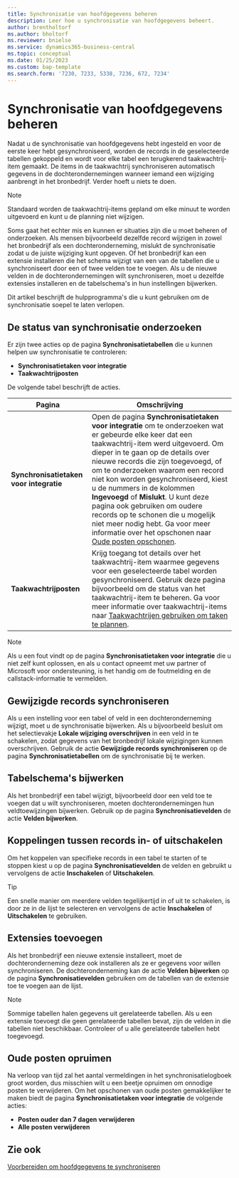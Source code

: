 ```yaml
---
title: Synchronisatie van hoofdgegevens beheren
description: Leer hoe u synchronisatie van hoofdgegevens beheert.
author: brentholtorf
ms.author: bholtorf
ms.reviewer: bnielse
ms.service: dynamics365-business-central
ms.topic: conceptual
ms.date: 01/25/2023
ms.custom: bap-template
ms.search.form: '7230, 7233, 5338, 7236, 672, 7234'
---
```

# Synchronisatie van hoofdgegevens beheren

Nadat u de synchronisatie van hoofdgegevens hebt ingesteld en voor de eerste keer hebt gesynchroniseerd, worden de records in de geselecteerde tabellen gekoppeld en wordt voor elke tabel een terugkerend taakwachtrij-item gemaakt. De items in de taakwachtrij synchroniseren automatisch gegevens in de dochterondernemingen wanneer iemand een wijziging aanbrengt in het bronbedrijf. Verder hoeft u niets te doen.

> [!NOTE]
> Standaard worden de taakwachtrij-items gepland om elke minuut te worden uitgevoerd en kunt u de planning niet wijzigen.

Soms gaat het echter mis en kunnen er situaties zijn die u moet beheren of onderzoeken. Als mensen bijvoorbeeld dezelfde record wijzigen in zowel het bronbedrijf als een dochteronderneming, mislukt de synchronisatie zodat u de juiste wijziging kunt opgeven. Of het bronbedrijf kan een extensie installeren die het schema wijzigt van een van de tabellen die u synchroniseert door een of twee velden toe te voegen. Als u de nieuwe velden in de dochterondernemingen wilt synchroniseren, moet u dezelfde extensies installeren en de tabelschema's in hun instellingen bijwerken.

Dit artikel beschrijft de hulpprogramma's die u kunt gebruiken om de synchronisatie soepel te laten verlopen.

## De status van synchronisatie onderzoeken

Er zijn twee acties op de pagina **Synchronisatietabellen** die u kunnen helpen uw synchronisatie te controleren:

* **Synchronisatietaken voor integratie**
* **Taakwachtrijposten**

De volgende tabel beschrijft de acties.

|Pagina  |Omschrijving  |
|---------|---------|
|**Synchronisatietaken voor integratie**     | Open de pagina **Synchronisatietaken voor integratie** om te onderzoeken wat er gebeurde elke keer dat een taakwachtrij-item werd uitgevoerd. Om dieper in te gaan op de details over nieuwe records die zijn toegevoegd, of om te onderzoeken waarom een record niet kon worden gesynchroniseerd, kiest u de nummers in de kolommen **Ingevoegd** of **Mislukt**. U kunt deze pagina ook gebruiken om oudere records op te schonen die u mogelijk niet meer nodig hebt. Ga voor meer informatie over het opschonen naar [Oude posten opschonen](#clean-up-old-entries).        |
|**Taakwachtrijposten**     | Krijg toegang tot details over het taakwachtrij-item waarmee gegevens voor een geselecteerde tabel worden gesynchroniseerd. Gebruik deze pagina bijvoorbeeld om de status van het taakwachtrij-item te beheren. Ga voor meer informatie over taakwachtrij-items naar [Taakwachtrijen gebruiken om taken te plannen](admin-job-queues-schedule-tasks.md).     |

> [!NOTE]
> Als u een fout vindt op de pagina **Synchronisatietaken voor integratie** die u niet zelf kunt oplossen, en als u contact opneemt met uw partner of Microsoft voor ondersteuning, is het handig om de foutmelding en de callstack-informatie te vermelden.

## Gewijzigde records synchroniseren

Als u een instelling voor een tabel of veld in een dochteronderneming wijzigt, moet u de synchronisatie bijwerken. Als u bijvoorbeeld besluit om het selectievakje **Lokale wijziging overschrijven** in een veld in te schakelen, zodat gegevens van het bronbedrijf lokale wijzigingen kunnen overschrijven. Gebruik de actie **Gewijzigde records synchroniseren** op de pagina **Synchronisatietabellen** om de synchronisatie bij te werken.

## Tabelschema's bijwerken

Als het bronbedrijf een tabel wijzigt, bijvoorbeeld door een veld toe te voegen dat u wilt synchroniseren, moeten dochterondernemingen hun veldtoewijzingen bijwerken. Gebruik op de pagina **Synchronisatievelden** de actie **Velden bijwerken**. 

## Koppelingen tussen records in- of uitschakelen

Om het koppelen van specifieke records in een tabel te starten of te stoppen kiest u op de pagina **Synchronisatievelden** de velden en gebruikt u vervolgens de actie **Inschakelen** of **Uitschakelen**. 

> [!TIP]
> Een snelle manier om meerdere velden tegelijkertijd in of uit te schakelen, is door ze in de lijst te selecteren en vervolgens de actie **Inschakelen** of **Uitschakelen** te gebruiken.

## Extensies toevoegen

Als het bronbedrijf een nieuwe extensie installeert, moet de dochteronderneming deze ook installeren als ze er gegevens voor willen synchroniseren. De dochteronderneming kan de actie **Velden bijwerken** op de pagina **Synchronisatievelden** gebruiken om de tabellen van de extensie toe te voegen aan de lijst.

> [!NOTE]
> Sommige tabellen halen gegevens uit gerelateerde tabellen. Als u een extensie toevoegt die geen gerelateerde tabellen bevat, zijn de velden in die tabellen niet beschikbaar. Controleer of u alle gerelateerde tabellen hebt toegevoegd.

## Oude posten opruimen

Na verloop van tijd zal het aantal vermeldingen in het synchronisatielogboek groot worden, dus misschien wilt u een beetje opruimen om onnodige posten te verwijderen. Om het opschonen van oude posten gemakkelijker te maken biedt de pagina **Synchronisatietaken voor integratie** de volgende acties:

* **Posten ouder dan 7 dagen verwijderen**
* **Alle posten verwijderen**

<!--
## Recreate a deleted job queue entry

If the recurring job queue entry is deleted for a table, you can quickly recreate it. On the **Synchronization Tables** page, choose the **Use Default Synchronization Setup** action.
-->

## Zie ook

[Voorbereiden om hoofdgegevens te synchroniseren](admin-set-up-data-sync.md)
